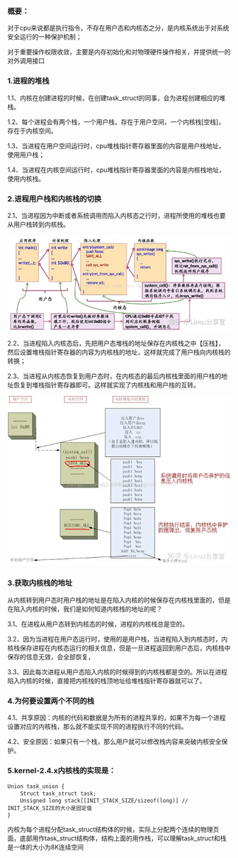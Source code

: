 ### 概要：

对于cpu来说都是执行指令，不存在用户态和内核态之分，是内核系统出于对系统安全运行的一种保护机制；

对于重要操作权限收敛，主要是内存初始化和对物理硬件操作相关，并提供统一的对外调用接口

### 1.进程的堆栈

1.1、内核在创建进程的时候，在创建task_struct的同事，会为进程创建相应的堆栈。

1.2、每个进程会有两个栈，一个用户栈，存在于用户空间，一个内核栈[空栈]，存在于内核空间。

1.3、当进程在用户空间运行时，cpu堆栈指针寄存器里面的内容是用户栈地址，使用用户栈；

1.4、当进程在内核空间运行时，cpu堆栈指针寄存器里面的内容是内核栈地址，使用内核栈。

### 2.进程用户栈和内核栈的切换

2.1、当进程因为中断或者系统调用而陷入内核态之行时，进程所使用的堆栈也要从用户栈转到内核栈。

![image](resources/%E7%94%A8%E6%88%B7%E6%80%81%E5%88%87%E6%8D%A2%E5%86%85%E6%A0%B8%E6%80%81%E6%B5%81%E7%A8%8B.jpeg)

2.2、当进程陷入内核态后，先把用户态堆栈的地址保存在内核栈之中【压栈】，然后设置堆栈指针寄存器的内容为内核栈的地址，这样就完成了用户栈向内核栈的转换；

2.3、当进程从内核态恢复到用户态时，在内核态的最后内核栈里面的用户栈的地址恢复到堆栈指针寄存器即可。这样就实现了内核栈和用户栈的互转。

![image](resources/%E7%94%A8%E6%88%B7%E6%80%81%E8%BD%AC%E5%86%85%E6%A0%B8%E6%80%81%E7%8E%B0%E5%9C%BA%E4%BF%9D%E6%8A%A4%E6%81%A2%E5%A4%8D.jpeg)

### 3.获取内核栈的地址

从内核转到用户态时用户栈的地址是在陷入内核的时候保存在内核栈里面的，但是在陷入内核的时候，我们是如何知道内核栈的地址的呢？

3.1、在进程从用户态转到内核态的时候，进程的内核栈总是空的。

3.2、因为当进程在用户态运行时，使用的是用户栈，当进程陷入到内核态时，内核栈保存进程在内核态运行的相关信息，但是一旦进程返回到用户态后，内核栈中保存的信息无效，会全部恢复，

3.3、因此每次进程从用户态陷入内核的时候得到的内核栈都是空的。所以在进程陷入内核的时候，直接把内核栈的栈顶地址给堆栈指针寄存器就可以了。

### 4.为何要设置两个不同的栈

4.1、共享原因：内核的代码和数据是为所有的进程共享的，如果不为每一个进程设置对应的内核栈，那么就不能实现不同的进程执行不同的代码。

4.2、安全原因：如果只有一个栈，那么用户就可以修改栈内容来突破内核安全保护。

### 5.kernel-2.4.x内核栈的实现是：
```
Union task_union {
    Struct task_struct task;
    Unsigned long stack[[INIT_STACK_SIZE/sizeof(long)] // INIT_STACK_SIZE的大小是固定值
}
```

内核为每个进程分配task_struct结构体的时候，实际上分配两个连续的物理页面，底部用作task_struct结构体，结构上面的用作栈，可以理解task_struct和栈是一体的大小为8K连续空间
